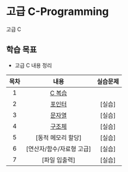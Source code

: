 # 고급 C-Programming
고급 C

## 학습 목표
- 고급 C 내용 정리

| 목차 | 내용 | 실습문제 |
|:---:|:---:|:---:|
| 1 |  [C 복습](https://github.com/kyeong-hyeok/Lecture/tree/main/C/C%20%EB%B3%B5%EC%8A%B5) |
| 2 | [포인터](https://github.com/kyeong-hyeok/Lecture/tree/main/C/%ED%8F%AC%EC%9D%B8%ED%84%B0)| [실습] |
| 3 | [문자열](https://github.com/kyeong-hyeok/Lecture/tree/main/C/%EB%AC%B8%EC%9E%90%EC%97%B4) | [실습] |
| 4 | [구조체](https://github.com/kyeong-hyeok/Lecture/tree/main/C/%EA%B5%AC%EC%A1%B0%EC%B2%B4) | [실습] |
| 5 | [동적 메모리 할당] | [실습] |
| 6 | [연산자/함수/자료형 고급] | [실습] |
| 7 | [파일 입출력] | [실습] |
